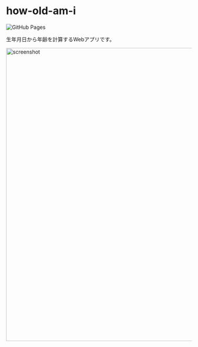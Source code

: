 # how-old-am-i

![GitHub Pages](https://github.com/yu-ko-ba/how-old-am-i/actions/workflows/deploy.yml/badge.svg)


生年月日から年齢を計算するWebアプリです。

<img width="796" alt="screenshot" src="https://github.com/user-attachments/assets/d402b370-cc60-48d6-8d98-224f220bfbea" />
